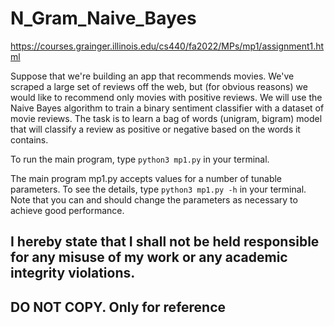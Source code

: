 # N_Gram_Naive_Bayes

https://courses.grainger.illinois.edu/cs440/fa2022/MPs/mp1/assignment1.html

Suppose that we're building an app that recommends movies. We've scraped a large set of reviews off the web, but (for obvious reasons) we would like to recommend only movies with positive reviews. We will use the Naive Bayes algorithm to train a binary sentiment classifier with a dataset of movie reviews. The task is to learn a bag of words (unigram, bigram) model that will classify a review as positive or negative based on the words it contains.

To run the main program, type  ```python3 mp1.py``` in your terminal.

The main program mp1.py accepts values for a number of tunable parameters. To see the details, type ```python3 mp1.py -h``` in your terminal. Note that you can and should change the parameters as necessary to achieve good performance.

## I hereby state that I shall not be held responsible for any misuse of my work or any academic integrity violations. ##
## DO NOT COPY. Only for reference ##
